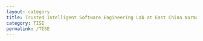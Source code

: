 ```yaml
---
layout: category
title: Trusted Intelligent Software Engineering Lab at East China Normal University
category: TISE
permalink: /TISE
---
```

